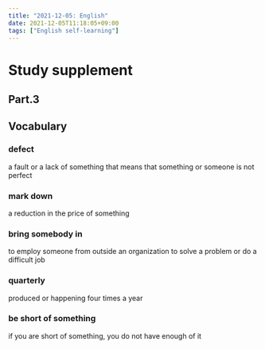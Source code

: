 ```yaml
---
title: "2021-12-05: English"
date: 2021-12-05T11:18:05+09:00
tags: ["English self-learning"]
---
```


# Study supplement
## Part.3
## Vocabulary
### defect
a fault or a lack of something that means that something or someone is not perfect

### mark down
a reduction in the price of something

### bring somebody in
to employ someone from outside an organization to solve a problem or do a difficult job

### quarterly
produced or happening four times a year

### be short of something
if you are short of something, you do not have enough of it

